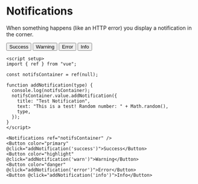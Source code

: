 # Notifications

When something happens (like an HTTP error) you display a notification in the corner.

<script setup>
import { ref } from "vue";

const notifsContainer = ref(null);

function addNotification(type) {
  console.log(notifsContainer);
  notifsContainer.value.addNotification({
    title: 'Test Notification',
    text: 'This is a test! Random number: ' + Math.random(),
    type,
  });
}
</script>
<DemoContainer>
  <Notifications ref="notifsContainer" />
  <Button color="primary" @click="addNotification('success')">Success</Button>
  <Button color="highlight" @click="addNotification('warn')">Warning</Button>
  <Button color="danger" @click="addNotification('error')">Error</Button>
  <Button @click="addNotification('info')">Info</Button>
</DemoContainer>

```vue
<script setup>
import { ref } from "vue";

const notifsContainer = ref(null);

function addNotification(type) {
  console.log(notifsContainer);
  notifsContainer.value.addNotification({
    title: "Test Notification",
    text: "This is a test! Random number: " + Math.random(),
    type,
  });
}
</script>

<Notifications ref="notifsContainer" />
<Button color="primary" @click="addNotification('success')">Success</Button>
<Button color="highlight" @click="addNotification('warn')">Warning</Button>
<Button color="danger" @click="addNotification('error')">Error</Button>
<Button @click="addNotification('info')">Info</Button>
```
